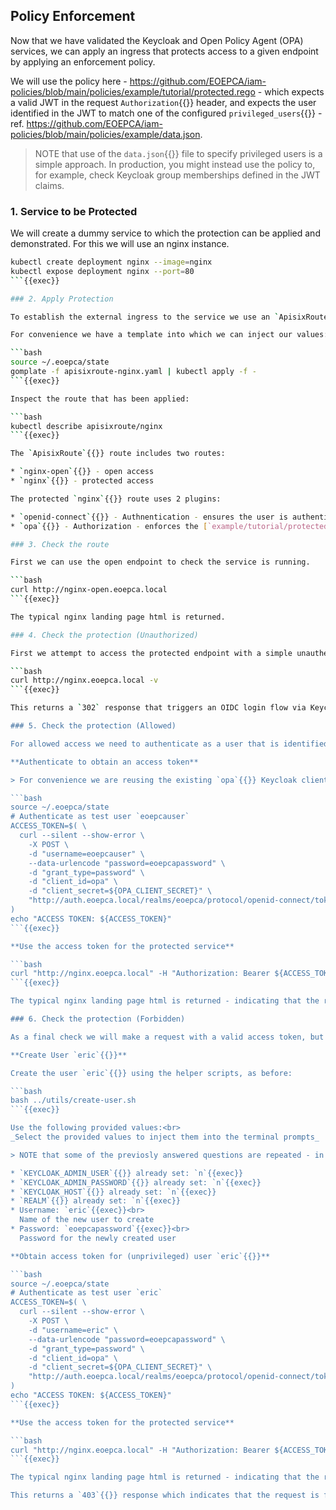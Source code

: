 ## Policy Enforcement

Now that we have validated the Keycloak and Open Policy Agent (OPA) services, we can apply an ingress that protects access to a given endpoint by applying an enforcement policy.

We will use the policy here - https://github.com/EOEPCA/iam-policies/blob/main/policies/example/tutorial/protected.rego - which expects a valid JWT in the request `Authorization`{{}} header, and expects the user identified in the JWT to match one of the configured `privileged_users`{{}} - ref. https://github.com/EOEPCA/iam-policies/blob/main/policies/example/data.json.

> NOTE that use of the `data.json`{{}} file to specify privileged users is a simple approach. In production, you might instead use the policy to, for example, check Keycloak group memberships defined in the JWT claims.

### 1. Service to be Protected

We will create a dummy service to which the protection can be applied and demonstrated. For this we will use an nginx instance.

```bash
kubectl create deployment nginx --image=nginx
kubectl expose deployment nginx --port=80
```{{exec}}

### 2. Apply Protection

To establish the external ingress to the service we use an `ApisixRoute`{{}} resource, which is used to configure the Apisix reverse proxy.

For convenience we have a template into which we can inject our values:

```bash
source ~/.eoepca/state
gomplate -f apisixroute-nginx.yaml | kubectl apply -f -
```{{exec}}

Inspect the route that has been applied:

```bash
kubectl describe apisixroute/nginx
```{{exec}}

The `ApisixRoute`{{}} route includes two routes:

* `nginx-open`{{}} - open access
* `nginx`{{}} - protected access

The protected `nginx`{{}} route uses 2 plugins:

* `openid-connect`{{}} - Authnentication - ensures the user is authenticated via bearer JWT token, and will trigger an OIDC auth flow if required
* `opa`{{}} - Authorization - enforces the [`example/tutorial/protected`{{}}](https://github.com/EOEPCA/iam-policies/blob/main/policies/example/tutorial/protected.rego) policy

### 3. Check the route

First we can use the open endpoint to check the service is running.

```bash
curl http://nginx-open.eoepca.local
```{{exec}}

The typical nginx landing page html is returned.

### 4. Check the protection (Unauthorized)

First we attempt to access the protected endpoint with a simple unauthenticated request (i.e. no access token).

```bash
curl http://nginx.eoepca.local -v
```{{exec}}

This returns a `302` response that triggers an OIDC login flow via Keycloak's `/auth`{{}} endpoint. See the `Location`{{}} response header.

### 5. Check the protection (Allowed)

For allowed access we need to authenticate as a user that is identified as `privileged`{{}} in accordance with the policy - such as our `eoepcauser`{{}} test user.

**Authenticate to obtain an access token**

> For convenience we are reusing the existing `opa`{{}} Keycloak client. Ordinarily a dedicated Keycloak client would be created to represent the endpoints of each specific application

```bash
source ~/.eoepca/state
# Authenticate as test user `eoepcauser`
ACCESS_TOKEN=$( \
  curl --silent --show-error \
    -X POST \
    -d "username=eoepcauser" \
    --data-urlencode "password=eoepcapassword" \
    -d "grant_type=password" \
    -d "client_id=opa" \
    -d "client_secret=${OPA_CLIENT_SECRET}" \
    "http://auth.eoepca.local/realms/eoepca/protocol/openid-connect/token" | jq -r '.access_token' \
)
echo "ACCESS TOKEN: ${ACCESS_TOKEN}"
```{{exec}}

**Use the access token for the protected service**

```bash
curl "http://nginx.eoepca.local" -H "Authorization: Bearer ${ACCESS_TOKEN}"
```{{exec}}

The typical nginx landing page html is returned - indicating that the request was authorized.

### 6. Check the protection (Forbidden)

As a final check we will make a request with a valid access token, but for the user `eric`{{}} that is not on the list of privileged users.

**Create User `eric`{{}}**

Create the user `eric`{{}} using the helper scripts, as before:

```bash
bash ../utils/create-user.sh
```{{exec}}

Use the following provided values:<br>
_Select the provided values to inject them into the terminal prompts_

> NOTE that some of the previosly answered questions are repeated - in which case the existing value can be accepted.

* `KEYCLOAK_ADMIN_USER`{{}} already set: `n`{{exec}}
* `KEYCLOAK_ADMIN_PASSWORD`{{}} already set: `n`{{exec}}
* `KEYCLOAK_HOST`{{}} already set: `n`{{exec}}
* `REALM`{{}} already set: `n`{{exec}}
* Username: `eric`{{exec}}<br>
  Name of the new user to create
* Password: `eoepcapassword`{{exec}}<br>
  Password for the newly created user

**Obtain access token for (unprivileged) user `eric`{{}}**

```bash
source ~/.eoepca/state
# Authenticate as test user `eric`
ACCESS_TOKEN=$( \
  curl --silent --show-error \
    -X POST \
    -d "username=eric" \
    --data-urlencode "password=eoepcapassword" \
    -d "grant_type=password" \
    -d "client_id=opa" \
    -d "client_secret=${OPA_CLIENT_SECRET}" \
    "http://auth.eoepca.local/realms/eoepca/protocol/openid-connect/token" | jq -r '.access_token' \
)
echo "ACCESS TOKEN: ${ACCESS_TOKEN}"
```{{exec}}

**Use the access token for the protected service**

```bash
curl "http://nginx.eoepca.local" -H "Authorization: Bearer ${ACCESS_TOKEN}"
```{{exec}}

The typical nginx landing page html is returned - indicating that the request was authorized.

This returns a `403`{{}} response which indicates that the request is forbidden.
